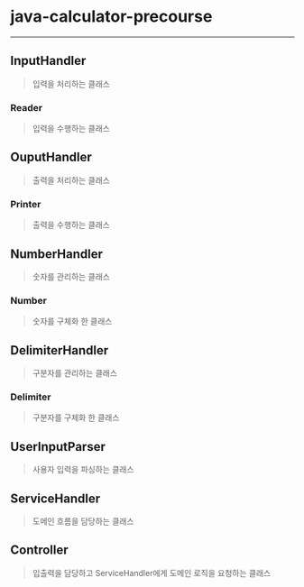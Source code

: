 # java-calculator-precourse
___

## InputHandler
> 입력을 처리하는 클래스
### Reader
> 입력을 수행하는 클래스


## OuputHandler
> 출력을 처리하는 클래스
### Printer
> 출력을 수행하는 클래스


## NumberHandler
> 숫자를 관리하는 클래스
### Number
> 숫자를 구체화 한 클래스


## DelimiterHandler
> 구분자를 관리하는 클래스
### Delimiter
> 구분자를 구체화 한 클래스

## UserInputParser
> 사용자 입력을 파싱하는 클래스

## ServiceHandler
> 도메인 흐름을 담당하는 클래스

## Controller
> 입출력을 담당하고 ServiceHandler에게 도메인 로직을 요청하는 클래스


